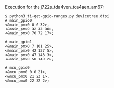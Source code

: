 Execution for the j722s_tda4ven_tda4aen_am67:

```
$ python3 ti-get-gpio-ranges.py devicetree.dtsi
# main_gpio0
<&main_pmx0 0 0 32>,
<&main_pmx0 32 33 38>,
<&main_pmx0 70 72 17>;

# main_gpio1
<&main_pmx0 7 101 25>,
<&main_pmx0 42 137 5>,
<&main_pmx0 47 143 3>,
<&main_pmx0 50 149 2>;

# mcu_gpio0
<&mcu_pmx0 0 0 21>,
<&mcu_pmx0 21 23 1>,
<&mcu_pmx0 22 32 2>;
```
